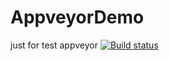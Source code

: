 # AppveyorDemo
just for test appveyor
[![Build status](https://ci.appveyor.com/api/projects/status/9vx5muamcyj206g6/branch/master?svg=true)](https://ci.appveyor.com/project/RocherKong/appveyordemo/branch/master)
